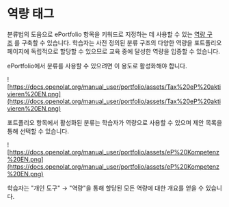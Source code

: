 # 역량 태그

분류법의 도움으로 ePortfolio 항목을 키워드로 지정하는 데 사용할 수 있는 [역량 구조](https://docs.openolat.org/manual_user/portfolio/Competences_tags/Modules%EF%B9%95+Taxonomy.html#Modules%3ATaxonomy-_eP_taxonomy_kompetenz) 를 구축할 수 있습니다. 학습자는 사전 정의된 분류 구조의 다양한 역량을 포트폴리오 페이지에 독립적으로 할당할 수 있으므로 교육 중에 달성한 역량을 입증할 수 있습니다.

ePortfolio에서 분류를 사용할 수 있으려면 이 용도로 활성화해야 합니다.

![https://docs.openolat.org/manual_user/portfolio/assets/Tax%20eP%20aktivieren%20EN.png](https://docs.openolat.org/manual_user/portfolio/assets/Tax%20eP%20aktivieren%20EN.png)

포트폴리오 항목에서 활성화된 분류는 학습자가 역량으로 사용할 수 있으며 제안 목록을 통해 선택할 수 있습니다.

![https://docs.openolat.org/manual_user/portfolio/assets/eP%20Kompetenz%20EN.png](https://docs.openolat.org/manual_user/portfolio/assets/eP%20Kompetenz%20EN.png)

학습자는 "개인 도구" → "역량"을 통해 할당된 모든 역량에 대한 개요를 얻을 수 있습니다.